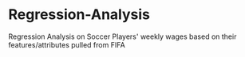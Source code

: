 # Regression-Analysis
Regression Analysis on Soccer Players' weekly wages based on their features/attributes pulled from FIFA
